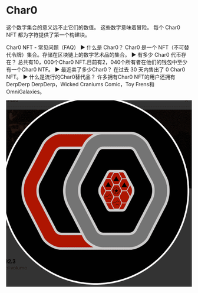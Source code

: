 # Char0

这个数字集合的意义远不止它们的数值。 这些数字意味着冒险。 每个 Char0 NFT 都为字符提供了第一个构建块。

Char0 NFT - 常见问题（FAQ）
▶ 什么是 Char0？
Char0 是一个 NFT（不可替代令牌）集合。存储在区块链上的数字艺术品的集合。
▶ 有多少 Char0 代币存在？
总共有10，000个Char0 NFT.目前有2，040个所有者在他们的钱包中至少有一个Char0 NTF。
▶ 最近卖了多少Char0？
在过去 30 天内售出了 0 Char0 NFT。
▶ 什么是流行的Char0替代品？
许多拥有Char0 NFT的用户还拥有DerpDerp DerpDerp，Wicked Craniums Comic，Toy Frens和OmniGalaxies。

![nft](微信截图_20220902122118.png)
